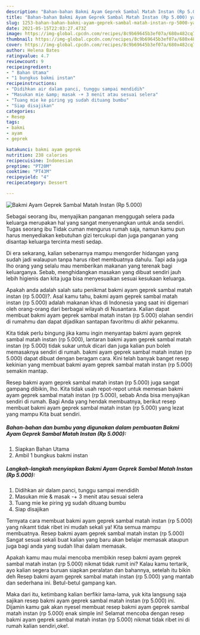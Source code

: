 ```yaml
---
description: "Bahan-bahan Bakmi Ayam Geprek Sambal Matah Instan (Rp 5.000) yang enak dan Mudah Dibuat"
title: "Bahan-bahan Bakmi Ayam Geprek Sambal Matah Instan (Rp 5.000) yang enak dan Mudah Dibuat"
slug: 1253-bahan-bahan-bakmi-ayam-geprek-sambal-matah-instan-rp-5000-yang-enak-dan-mudah-dibuat
date: 2021-05-15T22:03:27.473Z
image: https://img-global.cpcdn.com/recipes/8c9b69645b3ef07a/680x482cq70/bakmi-ayam-geprek-sambal-matah-instan-rp-5000-foto-resep-utama.jpg
thumbnail: https://img-global.cpcdn.com/recipes/8c9b69645b3ef07a/680x482cq70/bakmi-ayam-geprek-sambal-matah-instan-rp-5000-foto-resep-utama.jpg
cover: https://img-global.cpcdn.com/recipes/8c9b69645b3ef07a/680x482cq70/bakmi-ayam-geprek-sambal-matah-instan-rp-5000-foto-resep-utama.jpg
author: Helena Bates
ratingvalue: 4.7
reviewcount: 9
recipeingredient:
- " Bahan Utama"
- "1 bungkus bakmi instan"
recipeinstructions:
- "Didihkan air dalam panci, tunggu sampai mendidih"
- "Masukan mie &amp; masak -+ 3 menit atau sesuai selera"
- "Tuang mie ke piring yg sudah dituang bumbu"
- "Siap disajikan"
categories:
- Resep
tags:
- bakmi
- ayam
- geprek

katakunci: bakmi ayam geprek 
nutrition: 238 calories
recipecuisine: Indonesian
preptime: "PT20M"
cooktime: "PT43M"
recipeyield: "4"
recipecategory: Dessert

---
```



![Bakmi Ayam Geprek Sambal Matah Instan (Rp 5.000)](https://img-global.cpcdn.com/recipes/8c9b69645b3ef07a/680x482cq70/bakmi-ayam-geprek-sambal-matah-instan-rp-5000-foto-resep-utama.jpg)

Sebagai seorang ibu, menyajikan panganan menggugah selera pada keluarga merupakan hal yang sangat menyenangkan untuk anda sendiri. Tugas seorang ibu Tidak cuman mengurus rumah saja, namun kamu pun harus menyediakan kebutuhan gizi tercukupi dan juga panganan yang disantap keluarga tercinta mesti sedap.

Di era  sekarang, kalian sebenarnya mampu mengorder hidangan yang sudah jadi walaupun tanpa harus ribet membuatnya dahulu. Tapi ada juga lho orang yang selalu mau memberikan makanan yang terenak bagi keluarganya. Sebab, menghidangkan masakan yang dibuat sendiri jauh lebih higienis dan kita juga bisa menyesuaikan sesuai kesukaan keluarga. 



Apakah anda adalah salah satu penikmat bakmi ayam geprek sambal matah instan (rp 5.000)?. Asal kamu tahu, bakmi ayam geprek sambal matah instan (rp 5.000) adalah makanan khas di Indonesia yang saat ini digemari oleh orang-orang dari berbagai wilayah di Nusantara. Kalian dapat membuat bakmi ayam geprek sambal matah instan (rp 5.000) olahan sendiri di rumahmu dan dapat dijadikan santapan favoritmu di akhir pekanmu.

Kita tidak perlu bingung jika kamu ingin menyantap bakmi ayam geprek sambal matah instan (rp 5.000), lantaran bakmi ayam geprek sambal matah instan (rp 5.000) tidak sukar untuk dicari dan juga kalian pun boleh memasaknya sendiri di rumah. bakmi ayam geprek sambal matah instan (rp 5.000) dapat dibuat dengan beragam cara. Kini telah banyak banget resep kekinian yang membuat bakmi ayam geprek sambal matah instan (rp 5.000) semakin mantap.

Resep bakmi ayam geprek sambal matah instan (rp 5.000) juga sangat gampang dibikin, lho. Kita tidak usah repot-repot untuk memesan bakmi ayam geprek sambal matah instan (rp 5.000), sebab Anda bisa menyajikan sendiri di rumah. Bagi Anda yang hendak membuatnya, berikut resep membuat bakmi ayam geprek sambal matah instan (rp 5.000) yang lezat yang mampu Kita buat sendiri.

<!--inarticleads1-->

##### Bahan-bahan dan bumbu yang digunakan dalam pembuatan Bakmi Ayam Geprek Sambal Matah Instan (Rp 5.000):

1. Siapkan  Bahan Utama
1. Ambil 1 bungkus bakmi instan




<!--inarticleads2-->

##### Langkah-langkah menyiapkan Bakmi Ayam Geprek Sambal Matah Instan (Rp 5.000):

1. Didihkan air dalam panci, tunggu sampai mendidih
1. Masukan mie &amp; masak -+ 3 menit atau sesuai selera
1. Tuang mie ke piring yg sudah dituang bumbu
1. Siap disajikan




Ternyata cara membuat bakmi ayam geprek sambal matah instan (rp 5.000) yang nikamt tidak ribet ini mudah sekali ya! Kita semua mampu membuatnya. Resep bakmi ayam geprek sambal matah instan (rp 5.000) Sangat sesuai sekali buat kalian yang baru akan belajar memasak ataupun juga bagi anda yang sudah lihai dalam memasak.

Apakah kamu mau mulai mencoba membikin resep bakmi ayam geprek sambal matah instan (rp 5.000) nikmat tidak rumit ini? Kalau kamu tertarik, ayo kalian segera buruan siapkan peralatan dan bahannya, setelah itu bikin deh Resep bakmi ayam geprek sambal matah instan (rp 5.000) yang mantab dan sederhana ini. Betul-betul gampang kan. 

Maka dari itu, ketimbang kalian berfikir lama-lama, yuk kita langsung saja sajikan resep bakmi ayam geprek sambal matah instan (rp 5.000) ini. Dijamin kamu gak akan nyesel membuat resep bakmi ayam geprek sambal matah instan (rp 5.000) enak simple ini! Selamat mencoba dengan resep bakmi ayam geprek sambal matah instan (rp 5.000) nikmat tidak ribet ini di rumah kalian sendiri,oke!.

